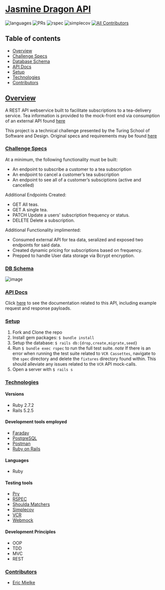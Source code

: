 # [Jasmine Dragon API](https://github.com/EMielke76/jasmine_dragon_api)
![languages](https://img.shields.io/github/languages/top/emielke76/jasmine_dragon_api?color=red)
![PRs](https://img.shields.io/github/issues-pr-closed/emielke76/jasmine_dragon_api)
![rspec](https://img.shields.io/gem/v/rspec?color=blue&label=rspec)
![simplecov](https://img.shields.io/gem/v/simplecov?color=blue&label=simplecov) <!-- ALL-CONTRIBUTORS-BADGE:START - Do not remove or modify this section -->
[![All Contributors](https://img.shields.io/badge/contributors-1-orange.svg?style=flat)](#contributors-)
<!-- ALL-CONTRIBUTORS-BADGE:END -->

## Table of contents
- [Overview](#overview)
- [Challenge Specs](#challenge-specs)
- [Database Schema](#db-schema)
- [API Docs](#api-docs)
- [Setup](#setup)
- [Technologies](#technologies)
- [Contributors](#contributors)

## <ins>Overview</ins>

A REST API webservice built to facilitate subscriptions to a tea-delivery service. Tea information is provided to the mock-front end via consumption of an external API found [here](https://tea-api-vic-lo.herokuapp.com/) 

This project is a technical challenge presented by the Turing School of Software and Design. Original specs and requirements may be found [here](https://mod4.turing.edu/projects/take_home/take_home_be)

### <ins>Challenge Specs</ins>
At a minimum, the following functionality must be built:
- An endpoint to subscribe a customer to a tea subscription
- An endpoint to cancel a customer’s tea subscription
- An endpoint to see all of a customer’s subsciptions (active and cancelled)

Additional Endpoints Created:
- GET All teas.
- GET A single tea.
- PATCH Update a users' subscription frequency or status.
- DELETE Delete a subscription.

Additional Functionality implimented:
- Consumed external API for tea data, seralized and exposed two endpoints for said data.  
- Created dynamic pricing for subscriptions based on frequency.
- Prepped to handle User data storage via Bcrypt encryption.
 
### <ins>DB Schema</ins>
![image](https://user-images.githubusercontent.com/81482407/163424555-7d254e18-ec58-4ad1-b2b7-1a25ebb7571a.png)

### <ins>API Docs</ins>
Click [here](https://documenter.getpostman.com/view/19300850/Uyr4Kffb) to see the documentation related to this API, including example request and response payloads. 

### <ins>Setup</ins>
1. Fork and Clone the repo
2. Install gem packages: `$ bundle install`
3. Setup the database: `$ rails db:{drop,create,migrate,seed}`
4. Run `$ bundle exec rspec` to run the full test suite.
*note* If there is an error when running the test suite related to `VCR Cassettes`, navigate to the `spec` directory and delete the `fixtures` directory found within. This should alleviate any issues related to the `VCR` API mock-calls. 
5. Open a server with `$ rails s`

### <ins>Technologies</ins>

#### Versions
- Ruby 2.7.2
- Rails 5.2.5

#### Development tools employed 
- [Faraday](https://lostisland.github.io/faraday/)
- [PostgreSQL](https://www.postgresql.org/)
- [Postman](https://www.postman.com/)
- [Ruby on Rails](https://rubyonrails.org/)


#### Languages
- Ruby

#### Testing tools
- [Pry](http://pry.github.io/)
- [RSPEC](https://rspec.info/)
- [Shoulda Matchers](https://matchers.shoulda.io/)
- [Simplecov](https://github.com/simplecov-ruby/simplecov)
- [VCR](https://relishapp.com/vcr/vcr/docs)
- [Webmock](https://github.com/bblimke/webmock)

#### Development Principles
- OOP
- TDD
- MVC
- REST

### <ins>Contributors</ins>
- [Eric Mielke](https://github.com/EMielke76)
